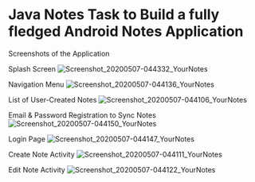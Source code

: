# Java Notes Task to Build a fully fledged Android Notes Application

Screenshots of the Application


Splash Screen
![Screenshot_20200507-044332_YourNotes](https://user-images.githubusercontent.com/25656593/81253000-530d7c00-901f-11ea-81f3-b1ed1dd4c48d.jpg)


Navigation Menu
![Screenshot_20200507-044136_YourNotes](https://user-images.githubusercontent.com/25656593/81253071-7b957600-901f-11ea-835f-721a439e5e1b.jpg)


List of User-Created Notes
![Screenshot_20200507-044106_YourNotes](https://user-images.githubusercontent.com/25656593/81253132-aa135100-901f-11ea-8b72-12a676a2c917.jpg)


Email & Password Registration to Sync Notes
![Screenshot_20200507-044150_YourNotes](https://user-images.githubusercontent.com/25656593/81253221-e9da3880-901f-11ea-8aaf-af4a20182bd0.jpg)


Login Page
![Screenshot_20200507-044147_YourNotes](https://user-images.githubusercontent.com/25656593/81253269-13935f80-9020-11ea-803b-5ba04192295d.jpg)

Create Note Activity
![Screenshot_20200507-044111_YourNotes](https://user-images.githubusercontent.com/25656593/81253435-7c7ad780-9020-11ea-843e-6851366ed258.jpg)


Edit Note Activity
![Screenshot_20200507-044122_YourNotes](https://user-images.githubusercontent.com/25656593/81253472-974d4c00-9020-11ea-8a05-c4ac10ccbc8a.jpg)



